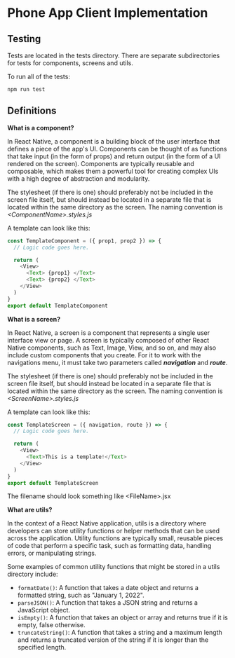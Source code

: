 # **Phone App Client Implementation**

## **Testing**

Tests are located in the tests directory. There are separate subdirectories for tests for components, screens and utils.

To run all of the tests:

```
npm run test
```

## **Definitions**

**What is a component?**

In React Native, a component is a building block of the user interface that defines a piece of the app's UI. Components can be thought of as functions that take input (in the form of props) and return output (in the form of a UI rendered on the screen). Components are typically reusable and composable, which makes them a powerful tool for creating complex UIs with a high degree of abstraction and modularity.

The stylesheet (if there is one) should preferably not be included in the screen file itself, but should instead be located in a separate file that is located within the same directory as the screen. The naming convention is _\<ComponentName\>.styles.js_

A template can look like this:

```js
const TemplateComponent = ({ prop1, prop2 }) => {
  // Logic code goes here.

  return (
    <View>
      <Text> {prop1} </Text>
      <Text> {prop2} </Text>
    </View>
  )
}
export default TemplateComponent
```

**What is a screen?**

In React Native, a screen is a component that represents a single user interface view or page. A screen is typically composed of other React Native components, such as Text, Image, View, and so on, and may also include custom components that you create.
For it to work with the navigations menu, it must take two parameters called **_navigation_** and **_route_**.

The stylesheet (if there is one) should preferably not be included in the screen file itself, but should instead be located in a separate file that is located within the same directory as the screen. The naming convention is _\<ScreenName\>.styles.js_

A template can look like this:

```js
const TemplateScreen = ({ navigation, route }) => {
  // Logic code goes here.

  return (
    <View>
      <Text>This is a template!</Text>
    </View>
  )
}
export default TemplateScreen
```

The filename should look something like \<FileName\>.jsx

**What are utils?**

In the context of a React Native application, utils is a directory where developers can store utility functions or helper methods that can be used across the application. Utility functions are typically small, reusable pieces of code that perform a specific task, such as formatting data, handling errors, or manipulating strings.

Some examples of common utility functions that might be stored in a utils directory include:

- `formatDate()`: A function that takes a date object and returns a formatted string, such as "January 1, 2022".
- `parseJSON()`: A function that takes a JSON string and returns a JavaScript object.
- `isEmpty()`: A function that takes an object or array and returns true if it is empty, false otherwise.
- `truncateString()`: A function that takes a string and a maximum length and returns a truncated version of the string if it is longer than the specified length.
